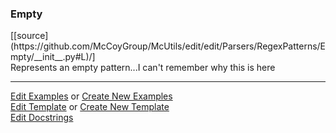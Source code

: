 ### <a id="McUtils.Parsers.RegexPatterns.Empty">Empty</a> 
<div class="docs-source-link" markdown="1">
[[source](https://github.com/McCoyGroup/McUtils/edit/edit/Parsers/RegexPatterns/Empty/__init__.py#L)/]
</div>
Represents an empty pattern...I can't remember why this is here



___

[Edit Examples](https://github.com/McCoyGroup/McUtils/edit/edit/ci/examples/McUtils/Parsers/RegexPatterns/Empty.md) or 
[Create New Examples](https://github.com/McCoyGroup/McUtils/new/edit/?filename=ci/examples/McUtils/Parsers/RegexPatterns/Empty.md) <br/>
[Edit Template](https://github.com/McCoyGroup/McUtils/edit/edit/ci/docs/McUtils/Parsers/RegexPatterns/Empty.md) or 
[Create New Template](https://github.com/McCoyGroup/McUtils/new/edit/?filename=ci/docs/templates/McUtils/Parsers/RegexPatterns/Empty.md) <br/>
[Edit Docstrings](https://github.com/McCoyGroup/McUtils/edit/edit/Parsers/RegexPatterns/Empty/__init__.py#L?message=Update%20Docs)

